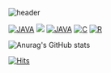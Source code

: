 ![header](https://capsule-render.vercel.app/api?type=waving&color=0:A6C2CE,100:ebc57c&height=250&section=header&text=Gaeul%20Kim&fontSize=90&fontColor=FFFFFF)

[![JAVA](https://img.shields.io/badge/JAVA-007396?style=flat-square&logo=JAVA&logoColor=white)](https://github.com/kimgaeul02/kimgaeul02)
<img src="https://img.shields.io/badge/Python-3766AB?style=flat-square&logo=Python&logoColor=white"/></a>
[![JAVA](https://img.shields.io/badge/JAVA-007396?style=flat-square&logo=JAVA&logoColor=white)](https://github.com/kimgaeul02/kimgaeul02)
[![C](https://img.shields.io/badge/C-A8B9CC?style=flat-square&logo=C&logoColor=white)](https://github.com/kimgaeul02/kimgaeul02)
[![R](https://img.shields.io/badge/R-276DC3?style=flat-square&logo=R&logoColor=white)](https://github.com/kimgaeul02/kimgaeul02)

![Anurag's GitHub stats](https://github-readme-stats.vercel.app/api?username=kimgaeul02&show_icons=true&theme=default)

[![Hits](https://hits.seeyoufarm.com/api/count/incr/badge.svg?url=https%3A%2F%2Fgithub.com%2Fkimgaeul02%2Fkimgaeul02&count_bg=%23A6C2CE&title_bg=%23555555&icon=&icon_color=%23E7E7E7&title=hits&edge_flat=false)](https://hits.seeyoufarm.com)

<!--
**kimgaeul02/kimgaeul02** is a ✨ _special_ ✨ repository because its `README.md` (this file) appears on your GitHub profile.

Here are some ideas to get you started:

- 🔭 I’m currently working on ...
- 🌱 I’m currently learning ...
- 👯 I’m looking to collaborate on ...
- 🤔 I’m looking for help with ...
- 💬 Ask me about ...
- 📫 How to reach me: ...
- 😄 Pronouns: ...
- ⚡ Fun fact: ...
- 🌱 I’m currently learning ... 
-->
